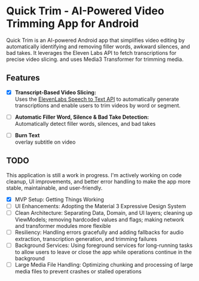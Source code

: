 # Quick Trim - AI-Powered Video Trimming App for Android
Quick Trim is an AI-powered Android app that simplifies video editing by automatically identifying and removing filler words, awkward silences, and bad takes. It leverages the Eleven Labs API to fetch transcriptions for precise video slicing. and uses Media3 Transformer for trimming media.

## Features
- [x] **Transcript-Based Video Slicing:**  
  Uses the [ElevenLabs Speech to Text API](https://elevenlabs.io/speech-to-text) to automatically generate transcriptions and enable users to trim videos by word or segment.

- [ ] **Automatic Filler Word, Silence & Bad Take Detection:**  
  Automatically detect filler words, silences, and bad takes

- [ ] **Burn Text**  
  overlay subtitle on video

## TODO
This application is still a work in progress. I'm actively working on code cleanup, UI improvements, and better error handling to make the app more stable, maintainable, and user-friendly.
- [x] MVP Setup: Getting Things Working
- [ ] UI Enhancements: Adopting the Material 3 Expressive Design System
- [ ] Clean Architecture: Separating Data, Domain, and UI layers; cleaning up ViewModels; removing hardcoded values and flags; making network and transformer modules more flexible
- [ ] Resiliency: Handling errors gracefully and adding fallbacks for audio extraction, transcription generation, and trimming failures
- [ ] Background Services: Using foreground services for long-running tasks to allow users to leave or close the app while operations continue in the background
- [ ] Large Media File Handling: Optimizing chunking and processing of large media files to prevent crashes or stalled operations
